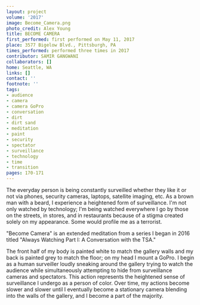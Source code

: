```yaml
---
layout: project
volume: '2017'
image: Become_Camera.png
photo_credit: Alex Young
title: BECOME CAMERA
first_performed: first performed on May 11, 2017
place: 3577 Bigelow Blvd., Pittsburgh, PA
times_performed: performed three times in 2017
contributor: SAMIR GANGWANI
collaborators: []
home: Seattle, WA
links: []
contact: ''
footnote: ''
tags:
- audience
- camera
- camera GoPro
- conversation
- dirt
- dirt sand
- meditation
- paint
- security
- spectator
- surveillance
- technology
- time
- transition
pages: 170-171
---
```


The everyday person is being constantly surveilled whether they like it or not via phones, security cameras, laptops, satellite imaging, etc. As a brown man with a beard, I experience a heightened form of surveillance. I'm not only watched by technology; I'm being watched everywhere I go by those on the streets, in stores, and in restaurants because of a stigma created solely on my appearance. Some would profile me as a terrorist.

"Become Camera" is an extended meditation from a series I began in 2016 titled "Always Watching Part I: A Conversation with the TSA."

The front half of my body is painted white to match the gallery walls and my back is painted grey to match the floor; on my head I mount a GoPro. I begin as a human surveiller loudly sneaking around the gallery trying to watch the audience while simultaneously attempting to hide from surveillance cameras and spectators. This action represents the heightened sense of surveillance I undergo as a person of color. Over time, my actions become slower and slower until I eventually become a stationary camera blending into the walls of the gallery, and I become a part of the majority.
